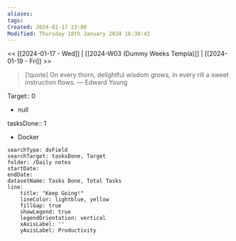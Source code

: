 ```yaml
---
aliases: 
tags: 
Created: 2024-01-17 23:00
Modified: Thursday 18th January 2024 16:38:41
---
```

<< [[2024-01-17 - Wed]] | [[2024-W03 (Dummy Weeks Templa)]] | [[2024-01-19 - Fri]] >>


> [!quote] On every thorn, delightful wisdom grows, in every rill a sweet instruction flows.
> — Edward Young


Target:: 0
- null

tasksDone:: 1
- Docker


```tracker
searchType: dvField
searchTarget: tasksDone, Target
folder: /Daily notes 
startDate:
endDate:
datasetName: Tasks Done, Total Tasks
line:
    title: "Keep Going!"
    lineColor: lightblue, yellow
    fillGap: true
    showLegend: true
    legendOrientation: vertical
    xAxisLabel: ''
    yAxisLabel: Productivity
```
